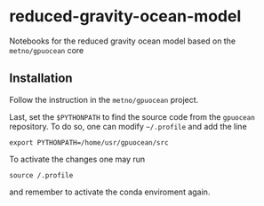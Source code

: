 # reduced-gravity-ocean-model
Notebooks for the reduced gravity ocean model based on the `metno/gpuocean` core

## Installation 
Follow the instruction in the `metno/gpuocean` project.

Last, set the `$PYTHONPATH` to find the source code from the `gpuocean` repository.
To do so, one can modify `~/.profile` and add the line 
```
export PYTHONPATH=/home/usr/gpuocean/src
```
To activate the changes one may run
```
source /.profile
```
and remember to activate the conda enviroment again.
